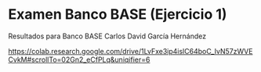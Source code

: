 # Examen Banco BASE (Ejercicio 1)
Resultados para Banco BASE
Carlos David García Hernández

https://colab.research.google.com/drive/1LvFxe3ip4islC64boC_IvN57zWVECvkM#scrollTo=02Gn2_eCfPLq&uniqifier=6
